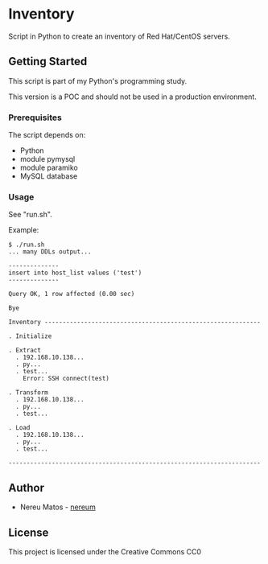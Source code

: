 # Inventory

Script in Python to create an inventory of Red Hat/CentOS servers.

## Getting Started

This script is part of my Python's programming study.

This version is a POC and should not be used in a production environment.

### Prerequisites

The script depends on:

 * Python
 * module pymysql
 * module paramiko
 * MySQL database

### Usage

See "run.sh".

Example:
``` shell
$ ./run.sh
... many DDLs output...

--------------
insert into host_list values ('test')
--------------

Query OK, 1 row affected (0.00 sec)

Bye

Inventory ------------------------------------------------------------

. Initialize

. Extract
  . 192.168.10.138...
  . py...
  . test...
    Error: SSH connect(test)

. Transform
  . 192.168.10.138...
  . py...
  . test...

. Load
  . 192.168.10.138...
  . py...
  . test...

----------------------------------------------------------------------

``` 

## Author

* Nereu Matos - [nereum](https://github.com/nereum/)


## License

This project is licensed under the Creative Commons CC0
